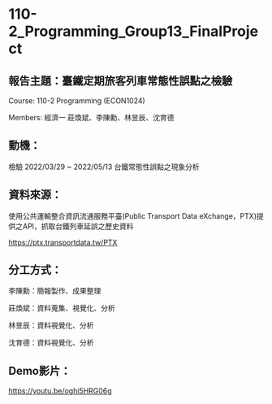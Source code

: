 # 110-2_Programming_Group13_FinalProject

## 報告主題：臺鐵定期旅客列車常態性誤點之檢驗
Course: 110-2 Programming (ECON1024)

Members: 經濟一 莊煥斌、李陳勳、林昱辰、沈育德

## 動機：
檢驗 2022/03/29 ~ 2022/05/13 台鐵常態性誤點之現象分析

## 資料來源：
使用公共運輸整合資訊流通服務平臺(Public Transport Data eXchange，PTX)提供之API，抓取台鐵列車延誤之歷史資料

https://ptx.transportdata.tw/PTX

## 分工方式：
李陳勳：簡報製作、成果整理

莊煥斌：資料蒐集、視覺化、分析

林昱辰：資料視覺化、分析

沈育德：資料視覺化、分析

## Demo影片：
https://youtu.be/oghi5HRG06g
